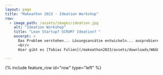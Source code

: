 ```yaml
---
layout: page
title: "Makeathon 2023 - Ideation Workshop"
row:
  - image_path: /assets/images/ideation.jpg
    alt: "Ideation Workshop"
    title: "Lean Startup? SCRUM? Ideation? "
    excerpt: >
      Das Problem verstehen... Lösungsansätze entwickeln... ausprobieren... lernen... wiederholen... 😊<br/>
      <br/>
      Hier gibt es [Tobias Folien](/makeathon2023/assets/downloads/WAGO_Makeathon_2023.pdf) zum nachschauen.

---
```


{% include feature_row id="row" type="left" %}
